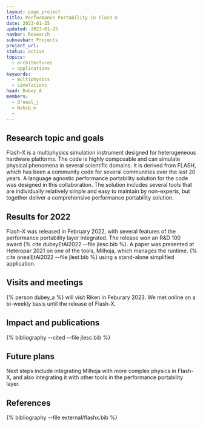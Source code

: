 ```yaml
---
layout: page_project
title: Performance Portability in Flash-X
date: 2023-01-25
updated: 2023-01-25
navbar: Research
subnavbar: Projects
project_url:
status: active
topics: 
  - architectures
  - applications
keywords:
  - multiphysics
  - simulations 
head: Dubey_A
members:
  - O'neal_j
  - Wahib_m
  -
---
```


## Research topic and goals

Flash-X is a multiphysics simulation instrument designed for heterogeneous hardware platforms. The code is highly composable and can simulate physical phenomena in several scientific domains. It is derived from FLASH, which has been a community code for several communities over the last 20 years.  A language agnostic performance portability solution for the code was designed in this collaboration. The solution includes several tools that are individually relatively simple and easy to maintain by non-experts, but together deliver a comprehensive performance portability solution.

## Results for 2022

Flash-X was released in February 2022, with several features of the performance portability layer integrated. The release won an R&D 100 award
 {% cite dubeyEtAl2022 --file jlesc.bib %}. A paper was presented at Heteropar 2021 on one of the tools, Milhoja, which manages the runtime. {% cite onealEtAl2022 --file jlest.bib %} using a stand-alone simplified application.


## Visits and meetings

{% person dubey_a %} will visit Riken in Feburary 2023. We met online on a bi-weekly basis until the release of Flash-X.

## Impact and publications

{% bibliography --cited --file jlesc.bib %}


## Future plans

Next steps include integrating Milhoja with more complex physics in Flash-X, and also integrating it with other tools in the performance portability layer.


## References

{% bibliography --file external/flashx.bib %}
